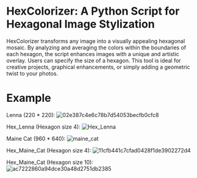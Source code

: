 # HexColorizer: A Python Script for Hexagonal Image Stylization
HexColorizer transforms any image into a visually appealing hexagonal mosaic. By analyzing and averaging the colors within the boundaries of each hexagon, the script enhances images with a unique and artistic overlay. Users can specify the size of a hexagon. This tool is ideal for creative projects, graphical enhancements, or simply adding a geometric twist to your photos.

# Example
Lenna (220 * 220):
![02e387c4e6c78b7d54053becfb0cfc8](https://github.com/Jackson1356/HexColorizer/assets/108843164/ea77d0b6-d520-4e36-82b0-ffc7beba1ce9)

Hex_Lenna (Hexagon size 4):
![Hex_Lenna](https://github.com/Jackson1356/HexColorizer/assets/108843164/fad33183-36a3-48cd-944c-6baa86dc6008)

Maine Cat (960 * 640):
![maine_cat](https://github.com/Jackson1356/HexColorizer/assets/108843164/1cc96da3-3068-4ffc-b948-5d39c0f2ba2d)

Hex_Maine_Cat (Hexagon size 4):
![11cfb441c7cfad0428f1de3902272d4](https://github.com/Jackson1356/HexColorizer/assets/108843164/214bbd34-ab86-4ab7-b159-db7ca0b327d8)

Hex_Maine_Cat (Hexagon size 10):
![ac7222860a94dce30a48d2751db2385](https://github.com/Jackson1356/HexColorizer/assets/108843164/0e80c0b9-69f8-43bb-b482-106bee8c7c3f)
